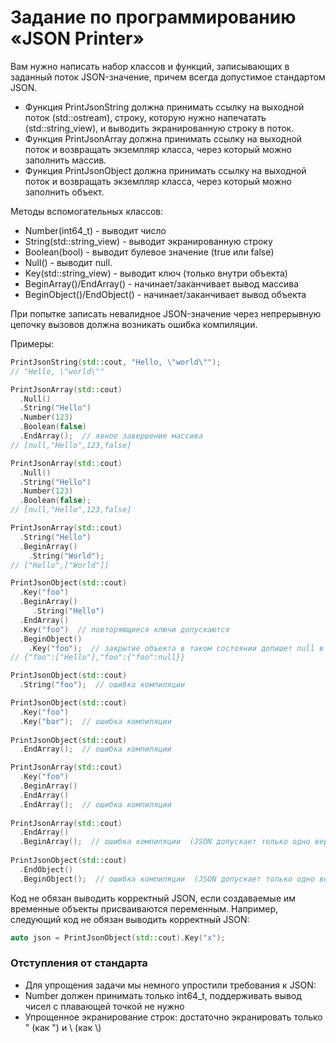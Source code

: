 # Задание по программированию «JSON Printer»

Вам нужно написать набор классов и функций, записывающих в заданный поток JSON-значение, причем всегда допустимое стандартом JSON.
- Функция PrintJsonString должна принимать ссылку на выходной поток (std::ostream), строку, которую нужно напечатать (std::string_view), и выводить экранированную строку в поток.
- Функция PrintJsonArray должна принимать ссылку на выходной поток и возвращать экземпляр класса, через который можно заполнить массив.
- Функция PrintJsonObject должна принимать ссылку на выходной поток и возвращать экземпляр класса, через который можно заполнить объект.

Методы вспомогательных классов:
- Number(int64_t) - выводит число
- String(std::string_view) - выводит экранированную строку
- Boolean(bool) - выводит булевое значение (true или false)
- Null() - выводит null.
- Key(std::string_view) - выводит ключ (только внутри объекта)
- BeginArray()/EndArray() - начинает/заканчивает вывод массива
- BeginObject()/EndObject() - начинает/заканчивает вывод объекта

При попытке записать невалидное JSON-значение через непрерывную цепочку вызовов должна возникать ошибка компиляции.

Примеры:
```cpp
PrintJsonString(std::cout, "Hello, \"world\"");
// "Hello, \"world\""

PrintJsonArray(std::cout)
  .Null()
  .String("Hello")
  .Number(123)
  .Boolean(false)
  .EndArray();  // явное завершение массива
// [null,"Hello",123,false]

PrintJsonArray(std::cout)
  .Null()
  .String("Hello")
  .Number(123)
  .Boolean(false);
// [null,"Hello",123,false]

PrintJsonArray(std::cout)
  .String("Hello")
  .BeginArray()
    .String("World");
// ["Hello",["World"]]

PrintJsonObject(std::cout)
  .Key("foo")
  .BeginArray()
     .String("Hello")
  .EndArray()
  .Key("foo")  // повторяющиеся ключи допускаются
  .BeginObject()
    .Key("foo");  // закрытие объекта в таком состоянии допишет null в качестве значения
// {"foo":["Hello"],"foo":{"foo":null}}

PrintJsonObject(std::cout)
  .String("foo");  // ошибка компиляции

PrintJsonObject(std::cout)
  .Key("foo")
  .Key("bar");  // ошибка компиляции
  
PrintJsonObject(std::cout)
  .EndArray();  // ошибка компиляции

PrintJsonArray(std::cout)
  .Key("foo")
  .BeginArray()
  .EndArray()
  .EndArray();  // ошибка компиляции
  
PrintJsonArray(std::cout)
  .EndArray()
  .BeginArray();  // ошибка компиляции  (JSON допускает только одно верхнеуровневое значение)
  
PrintJsonObject(std::cout)
  .EndObject()
  .BeginObject();  // ошибка компиляции  (JSON допускает только одно верхнеуровневое значение)
```

Код не обязан выводить корректный JSON, если создаваемые им временные объекты присваиваются переменным. Например, следующий код не обязан выводить корректный JSON:
```cpp
auto json = PrintJsonObject(std::cout).Key("x");
```

### Отступления от стандарта
- Для упрощения задачи мы немного упростили требования к JSON:
- Number должен принимать только int64_t, поддерживать вывод чисел с плавающей точкой не нужно
- Упрощенное экранирование строк: достаточно экранировать только " (как \") и \ (как \\)
